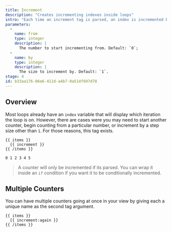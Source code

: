 ```yaml
---
title: Increment
description: "Creates incrementing indexes inside loops"
intro: "Each time an increment tag is parsed, an index is incremented by one and displayed."
parameters:
  -
    name: from
    type: integer
    description: |
      The number to start incrementing from. Default: `0`;
  -
    name: by
    type: integer
    description: |
      The size to increment by. Default: `1`.
stage: 4
id: b33aa176-06e6-411d-a4b7-0a514f697d78
---
```

## Overview

Most loops already have an `index` variable that will display which iteration the loop is on. However, there are cases were you may need to start another counter, begin counting from a particular number, or increment by a step size other than `1`. For those reasons, this tag exists.

```
{{ items }}
  {{ increment }}
{{ /items }}
```

``` output
0 1 2 3 4 5
```

> A counter will only be incremented if its parsed. You can wrap it inside an `if` condition if you want it to be conditionally incremented.

## Multiple Counters

You can have multiple counters going at once in your view by giving each a unique name as the second tag argument.

```
{{ items }}
  {{ increment:again }}
{{ /items }}
```
